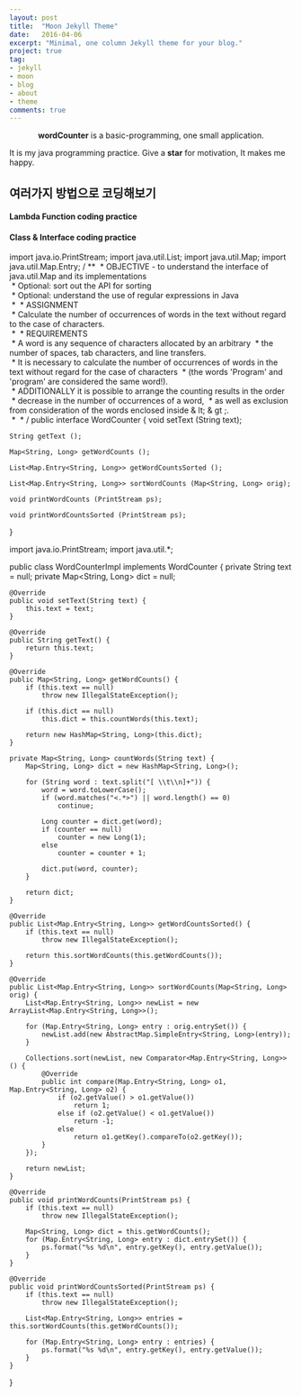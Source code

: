 ```yaml
---
layout: post
title:  "Moon Jekyll Theme"
date:   2016-04-06
excerpt: "Minimal, one column Jekyll theme for your blog."
project: true
tag:
- jekyll 
- moon
- blog
- about
- theme
comments: true
---
```


<center><b>wordCounter</b> is a basic-programming, one small application.</center>
     
It is my java programming practice. Give a **star** for motivation, It makes me happy.
    
## 여러가지 방법으로 코딩해보기

#### Lambda Function coding practice
#### Class & Interface coding practice
import java.io.PrintStream;
import java.util.List;
import java.util.Map;
import java.util.Map.Entry;
/ **
 * OBJECTIVE - to understand the interface of java.util.Map and its implementations <br/>
 * Optional: sort out the API for sorting <br/>
 * Optional: understand the use of regular expressions in Java <br/>
 *
 * ASSIGNMENT <br/>
 * Calculate the number of occurrences of words in the text without regard to the case of characters. <br/>
 *
 * REQUIREMENTS <br/>
 * A word is any sequence of characters allocated by an arbitrary
 * the number of spaces, tab characters, and line transfers. <br/>
 * It is necessary to calculate the number of occurrences of words in the text without regard for the case of characters
 * (the words 'Program' and 'program' are considered the same word!). <br/>
 * ADDITIONALLY it is possible to arrange the counting results in the order
 * decrease in the number of occurrences of a word,
 * as well as exclusion from consideration of the words enclosed inside & lt; & gt ;. <br/>
 *
 * /
public interface WordCounter
{
    void setText (String text);

    String getText ();

    Map<String, Long> getWordCounts ();

    List<Map.Entry<String, Long>> getWordCountsSorted ();

    List<Map.Entry<String, Long>> sortWordCounts (Map<String, Long> orig);

    void printWordCounts (PrintStream ps);

    void printWordCountsSorted (PrintStream ps);
}

import java.io.PrintStream;
import java.util.*;

public class WordCounterImpl implements WordCounter {
    private String text = null;
    private Map<String, Long> dict = null;

    @Override
    public void setText(String text) {
        this.text = text;
    }

    @Override
    public String getText() {
        return this.text;
    }

    @Override
    public Map<String, Long> getWordCounts() {
        if (this.text == null)
            throw new IllegalStateException();

        if (this.dict == null)
            this.dict = this.countWords(this.text);

        return new HashMap<String, Long>(this.dict);
    }

    private Map<String, Long> countWords(String text) {
        Map<String, Long> dict = new HashMap<String, Long>();

        for (String word : text.split("[ \\t\\n]+")) {
            word = word.toLowerCase();
            if (word.matches("<.*>") || word.length() == 0)
                continue;

            Long counter = dict.get(word);
            if (counter == null)
                counter = new Long(1);
            else
                counter = counter + 1;

            dict.put(word, counter);
        }

        return dict;
    }

    @Override
    public List<Map.Entry<String, Long>> getWordCountsSorted() {
        if (this.text == null)
            throw new IllegalStateException();

        return this.sortWordCounts(this.getWordCounts());
    }

    @Override
    public List<Map.Entry<String, Long>> sortWordCounts(Map<String, Long> orig) {
        List<Map.Entry<String, Long>> newList = new ArrayList<Map.Entry<String, Long>>();

        for (Map.Entry<String, Long> entry : orig.entrySet()) {
            newList.add(new AbstractMap.SimpleEntry<String, Long>(entry));
        }

        Collections.sort(newList, new Comparator<Map.Entry<String, Long>>() {
            @Override
            public int compare(Map.Entry<String, Long> o1, Map.Entry<String, Long> o2) {
                if (o2.getValue() > o1.getValue())
                    return 1;
                else if (o2.getValue() < o1.getValue())
                    return -1;
                else
                    return o1.getKey().compareTo(o2.getKey());
            }
        });

        return newList;
    }

    @Override
    public void printWordCounts(PrintStream ps) {
        if (this.text == null)
            throw new IllegalStateException();

        Map<String, Long> dict = this.getWordCounts();
        for (Map.Entry<String, Long> entry : dict.entrySet()) {
            ps.format("%s %d\n", entry.getKey(), entry.getValue());
        }
    }

    @Override
    public void printWordCountsSorted(PrintStream ps) {
        if (this.text == null)
            throw new IllegalStateException();

        List<Map.Entry<String, Long>> entries = this.sortWordCounts(this.getWordCounts());

        for (Map.Entry<String, Long> entry : entries) {
            ps.format("%s %d\n", entry.getKey(), entry.getValue());
        }
    }
}
